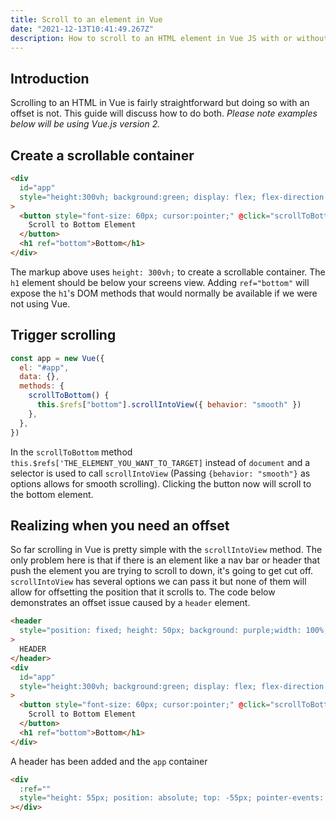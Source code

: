 ```yaml
---
title: Scroll to an element in Vue
date: "2021-12-13T10:41:49.267Z"
description: How to scroll to an HTML element in Vue JS with or without an offset.
---
```


## Introduction

Scrolling to an HTML in Vue is fairly straightforward but doing so with an offset is not. This guide will discuss how to do both.
_Please note examples below will be using Vue.js version 2._

## Create a scrollable container

```html
<div
  id="app"
  style="height:300vh; background:green; display: flex; flex-direction: column; justify-content: space-between; align-items: center;"
>
  <button style="font-size: 60px; cursor:pointer;" @click="scrollToBottom">
    Scroll to Bottom Element
  </button>
  <h1 ref="bottom">Bottom</h1>
</div>
```

The markup above uses `height: 300vh;` to create a scrollable container. The `h1` element should be below your screens view. Adding `ref="bottom"` will expose the `h1`'s DOM methods that would normally be available if we were not using Vue.

## Trigger scrolling

```javascript
const app = new Vue({
  el: "#app",
  data: {},
  methods: {
    scrollToBottom() {
      this.$refs["bottom"].scrollIntoView({ behavior: "smooth" })
    },
  },
})
```

In the `scrollToBottom` method `this.$refs['THE_ELEMENT_YOU_WANT_TO_TARGET]` instead of `document` and a selector is used to call `scrollIntoView` (Passing `{behavior: "smooth"}` as options allows for smooth scrolling). Clicking the button now will scroll to the bottom element.

## Realizing when you need an offset

So far scrolling in Vue is pretty simple with the `scrollIntoView` method. The only problem here is that if there is an element like a nav bar or header that push the element you are trying to scroll to down, it's going to get cut off. `scrollIntoView` has several options we can pass it but none of them will allow for offsetting the position that it scrolls to. The code below demonstrates an offset issue caused by a `header` element.

```html
<header
  style="position: fixed; height: 50px; background: purple;width: 100%;text-align:center"
>
  HEADER
</header>
<div
  id="app"
  style="height:300vh; background:green; display: flex; flex-direction: column; align-items: center;padding-top: 50px"
>
  <button style="font-size: 60px; cursor:pointer;" @click="scrollToBottom">
    Scroll to Bottom Element
  </button>
  <h1 ref="bottom">Bottom</h1>
</div>
```
A header has been added and the `app` container 

```html
<div
  :ref=""
  style="height: 55px; position: absolute; top: -55px; pointer-events: none;"
></div>
```
